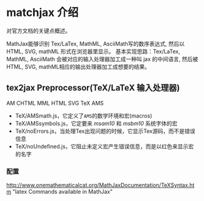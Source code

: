 # matchjax 介绍

对官方文档的关键点概述。

MathJax能够识别 Tex/LaTex, MathML, AsciiMath写的数序表达式, 然后以HTML, SVG, mathML 形式在浏览器里显示。
基本实现思路：Tex/LaTex, MathML, AsciiMath 会被对应的输入处理器加工成一种叫 jax 的中间语言, 然后被HTML, SVG, mathML相应的输出处理器加工成想要的结果。

## tex2jax Preprocessor(TeX/LaTeX 输入处理器)

AM
CHTML
MML
HTML
SVG
TeX
AMS


- TeX/AMSmath.js，它定义了`AMS`的数学环境和宏(macros)
- TeX/AMSsymbols.js，它定要来 *msam10* 和 *msbm10* 系统字体的宏
- TeX/noErrors.js，当处理Tex出现问题的时候，它显示Tex源码，而不是错误信息
- TeX/noUndefined.js，它阻止未定义宏产生错误信息，而是以红色来显示宏的名字

### 配置




http://www.onemathematicalcat.org/MathJaxDocumentation/TeXSyntax.htm "latex Commands available in MathJax"
